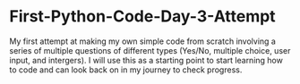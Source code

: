 # First-Python-Code-Day-3-Attempt
My first attempt at making my own simple code from scratch involving a series of multiple questions of different types (Yes/No, multiple choice, user input, and intergers). I will use this as a starting point to start learning how to code and can look back on in my journey to check progress.
